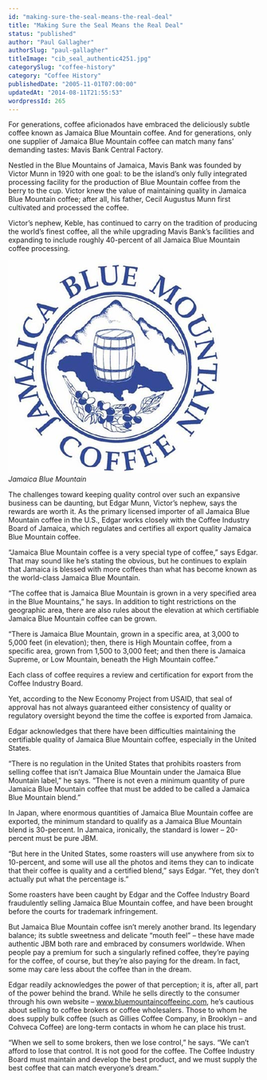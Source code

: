 ```yaml
---
id: "making-sure-the-seal-means-the-real-deal"
title: "Making Sure the Seal Means the Real Deal"
status: "published"
author: "Paul Gallagher"
authorSlug: "paul-gallagher"
titleImage: "cib_seal_authentic4251.jpg"
categorySlug: "coffee-history"
category: "Coffee History"
publishedDate: "2005-11-01T07:00:00"
updatedAt: "2014-08-11T21:55:53"
wordpressId: 265
---
```


For generations, coffee aficionados have embraced the deliciously subtle coffee known as Jamaica Blue Mountain coffee. And for generations, only one supplier of Jamaica Blue Mountain coffee can match many fans’ demanding tastes: Mavis Bank Central Factory.

Nestled in the Blue Mountains of Jamaica, Mavis Bank was founded by Victor Munn in 1920 with one goal: to be the island’s only fully integrated processing facility for the production of Blue Mountain coffee from the berry to the cup. Victor knew the value of maintaining quality in Jamaica Blue Mountain coffee; after all, his father, Cecil Augustus Munn first cultivated and processed the coffee.

Victor’s nephew, Keble, has continued to carry on the tradition of producing the world’s finest coffee, all the while upgrading Mavis Bank’s facilities and expanding to include roughly 40-percent of all Jamaica Blue Mountain coffee processing.

![Jamaica Blue Mountain Coffee](cib_seal_authentic4251.jpg)  
*Jamaica Blue Mountain*

The challenges toward keeping quality control over such an expansive business can be daunting, but Edgar Munn, Victor’s nephew, says the rewards are worth it. As the primary licensed importer of all Jamaica Blue Mountain coffee in the U.S., Edgar works closely with the Coffee Industry Board of Jamaica, which regulates and certifies all export quality Jamaica Blue Mountain coffee.

“Jamaica Blue Mountain coffee is a very special type of coffee,” says Edgar. That may sound like he’s stating the obvious, but he continues to explain that Jamaica is blessed with more coffees than what has become known as the world-class Jamaica Blue Mountain.

“The coffee that is Jamaica Blue Mountain is grown in a very specified area in the Blue Mountains,” he says. In addition to tight restrictions on the geographic area, there are also rules about the elevation at which certifiable Jamaica Blue Mountain coffee can be grown.

“There is Jamaica Blue Mountain, grown in a specific area, at 3,000 to 5,000 feet (in elevation); then, there is High Mountain coffee, from a specific area, grown from 1,500 to 3,000 feet; and then there is Jamaica Supreme, or Low Mountain, beneath the High Mountain coffee.”

Each class of coffee requires a review and certification for export from the Coffee Industry Board.

Yet, according to the New Economy Project from USAID, that seal of approval has not always guaranteed either consistency of quality or regulatory oversight beyond the time the coffee is exported from Jamaica.

Edgar acknowledges that there have been difficulties maintaining the certifiable quality of Jamaica Blue Mountain coffee, especially in the United States.

“There is no regulation in the United States that prohibits roasters from selling coffee that isn’t Jamaica Blue Mountain under the Jamaica Blue Mountain label,” he says. “There is not even a minimum quantity of pure Jamaica Blue Mountain coffee that must be added to be called a Jamaica Blue Mountain blend.”

In Japan, where enormous quantities of Jamaica Blue Mountain coffee are exported, the minimum standard to qualify as a Jamaica Blue Mountain blend is 30-percent. In Jamaica, ironically, the standard is lower – 20-percent must be pure JBM.

“But here in the United States, some roasters will use anywhere from six to 10-percent, and some will use all the photos and items they can to indicate that their coffee is quality and a certified blend,” says Edgar. “Yet, they don’t actually put what the percentage is.”

Some roasters have been caught by Edgar and the Coffee Industry Board fraudulently selling Jamaica Blue Mountain coffee, and have been brought before the courts for trademark infringement.

But Jamaica Blue Mountain coffee isn’t merely another brand. Its legendary balance; its subtle sweetness and delicate “mouth feel” – these have made authentic JBM both rare and embraced by consumers worldwide. When people pay a premium for such a singularly refined coffee, they’re paying for the coffee, of course, but they’re also paying for the dream. In fact, some may care less about the coffee than in the dream.

Edgar readily acknowledges the power of that perception; it is, after all, part of the power behind the brand. While he sells directly to the consumer through his own website – www.bluemountaincoffeeinc.com, he’s cautious about selling to coffee brokers or coffee wholesalers. Those to whom he does supply bulk coffee (such as Gillies Coffee Company, in Brooklyn – and Cohveca Coffee) are long-term contacts in whom he can place his trust.

“When we sell to some brokers, then we lose control,” he says. “We can’t afford to lose that control. It is not good for the coffee. The Coffee Industry Board must maintain and develop the best product, and we must supply the best coffee that can match everyone’s dream.”
